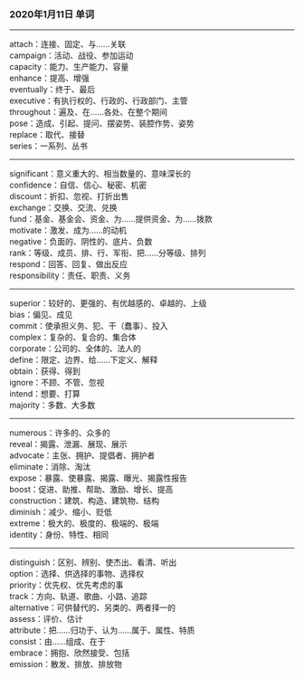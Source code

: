 ### 2020年1月11日 单词
- - -
attach：连接、固定、与……关联  
campaign：活动、战役、参加运动  
capacity：能力、生产能力、容量  
enhance：提高、增强  
eventually：终于、最后  
executive：有执行权的、行政的、行政部门、主管  
throughout：遍及、在……各处、在整个期间  
pose：造成、引起、提问、摆姿势、装腔作势、姿势  
replace：取代、接替  
series：一系列、丛书  
- - -
significant：意义重大的、相当数量的、意味深长的  
confidence：自信、信心、秘密、机密  
discount：折扣、忽视、打折出售  
exchange：交换、交流、兑换  
fund：基金、基金会、资金、为……提供资金、为……拨款  
motivate：激发、成为……的动机  
negative：负面的、阴性的、底片、负数  
rank：等级、成员、排、行、军衔、把……分等级、排列  
respond：回答、回复、做出反应  
responsibility：责任、职责、义务  
- - -
superior：较好的、更强的、有优越感的、卓越的、上级  
bias：偏见、成见  
commit：使承担义务、犯、干（蠢事）、投入  
complex：复杂的、复合的、集合体  
corporate：公司的、全体的、法人的  
define：限定、边界、给……下定义、解释  
obtain：获得、得到  
ignore：不顾、不管、忽视  
intend：想要、打算  
majority：多数、大多数  
- - -
numerous：许多的、众多的  
reveal：揭露、泄漏、展现、展示  
advocate：主张、拥护、提倡者、拥护者  
eliminate：消除、淘汰  
expose：暴露、使暴露、揭露、曝光、揭露性报告  
boost：促进、助推、帮助、激励、增长、提高  
construction：建筑、构造、建筑物、结构  
diminish：减少、缩小、贬低  
extreme：极大的、极度的、极端的、极端  
identity：身份、特性、相同  
- - -
distinguish：区别、辨别、使杰出、看清、听出  
option：选择、供选择的事物、选择权  
priority：优先权、优先考虑的事  
track：方向、轨道、歌曲、小路、追踪  
alternative：可供替代的、另类的、两者择一的  
assess：评价、估计  
attribute：把……归功于、认为……属于、属性、特质  
consist：由……组成、在于  
embrace：拥抱、欣然接受、包括  
emission：散发、排放、排放物